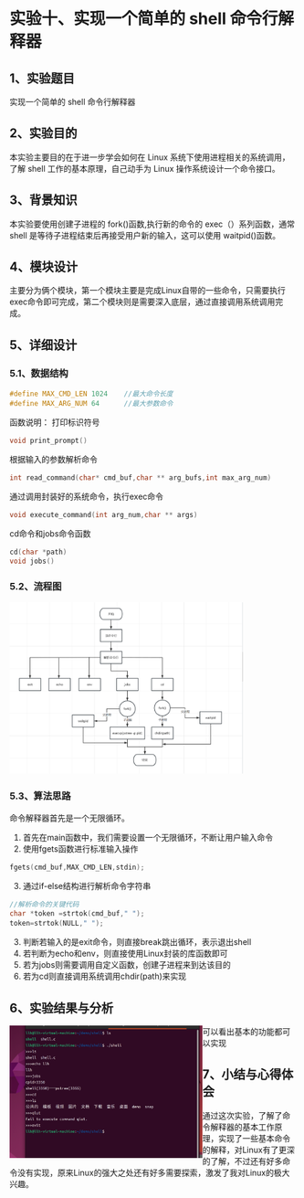 # 实验十、实现一个简单的 shell 命令行解释器

## 1、实验题目

实现一个简单的 shell 命令行解释器

## 2、实验目的

本实验主要目的在于进一步学会如何在 Linux 系统下使用进程相关的系统调用，了解 shell 工作的基本原理，自己动手为 Linux 操作系统设计一个命令接口。

## 3、背景知识

本实验要使用创建子进程的 fork()函数,执行新的命令的 exec（）系列函数，通常 shell 是等待子进程结束后再接受用户新的输入，这可以使用 waitpid()函数。

## 4、模块设计

主要分为俩个模块，第一个模块主要是完成Linux自带的一些命令，只需要执行exec命令即可完成，第二个模块则是需要深入底层，通过直接调用系统调用完成。

## 5、详细设计

### 5.1、数据结构

```c
#define MAX_CMD_LEN 1024	//最大命令长度
#define MAX_ARG_NUM 64 		//最大参数命令
```
函数说明：
打印标识符号
```c
void print_prompt()
```
根据输入的参数解析命令
```c
int read_command(char* cmd_buf,char ** arg_bufs,int max_arg_num)
```
通过调用封装好的系统命令，执行exec命令
```c
void execute_command(int arg_num,char ** args)
```
cd命令和jobs命令函数
```c
cd(char *path)
void jobs()
```
### 5.2、流程图

<img src="./image/21.png" style="zoom: 40%;" />

### 5.3、算法思路

命令解释器首先是一个无限循环。
1. 首先在main函数中，我们需要设置一个无限循环，不断让用户输入命令
2. 使用fgets函数进行标准输入操作
```c
fgets(cmd_buf,MAX_CMD_LEN,stdin);
```
3. 通过if-else结构进行解析命令字符串

```c
//解析命令的关键代码
char *token =strtok(cmd_buf," ");
token=strtok(NULL," ");
```
3. 判断若输入的是exit命令，则直接break跳出循环，表示退出shell
4. 若判断为echo和env，则直接使用Linux封装的库函数即可
5. 若为jobs则需要调用自定义函数，创建子进程来到达该目的
6. 若为cd则直接调用系统调用chdir(path)来实现

## 6、实验结果与分析

<img src="./image/22.png" style="zoom: 33%;float:left" />

可以看出基本的功能都可以实现

## 7、小结与心得体会

通过这次实验，了解了命令解释器的基本工作原理，实现了一些基本命令的解释，对Linux有了更深的了解，不过还有好多命令没有实现，原来Linux的强大之处还有好多需要探索，激发了我对Linux的极大兴趣。